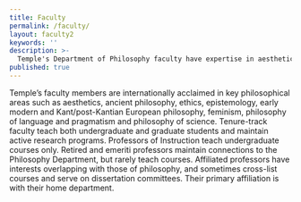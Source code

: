```yaml
---
title: Faculty
permalink: /faculty/
layout: faculty2
keywords: ''
description: >-
  Temple's Department of Philosophy faculty have expertise in aesthetics, feminist philosophy, philosophy of science, ethics and the morality of law.
published: true
---
```

Temple’s faculty members are internationally acclaimed in key philosophical areas such as aesthetics, ancient philosophy, ethics, epistemology, early modern and Kant/post-Kantian European philosophy, feminism, philosophy of language and pragmatism and philosophy of science. Tenure-track faculty teach both undergraduate and graduate students and maintain active research programs. Professors of Instruction teach undergraduate courses only. Retired and emeriti professors maintain connections to the Philosophy Department, but rarely teach courses. Affiliated professors have interests overlapping with those of philosophy, and sometimes cross-list courses and
serve on dissertation committees. Their primary affiliation is with their home department.
